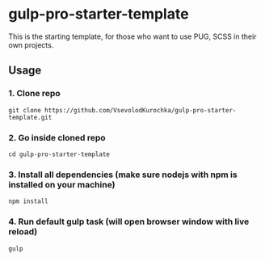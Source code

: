 # gulp-pro-starter-template

This is the starting template, for those who want to use PUG, SCSS in their own projects.

## Usage

### 1. Clone repo
```
git clone https://github.com/VsevolodKurochka/gulp-pro-starter-template.git
```

### 2. Go inside cloned repo
```
cd gulp-pro-starter-template
```

### 3. Install all dependencies (make sure nodejs with npm is installed on your machine)
```
npm install
```

### 4. Run default gulp task (will open browser window with live reload)
```
gulp
```